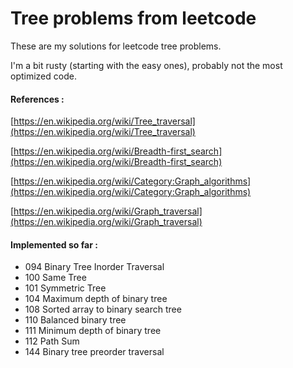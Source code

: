 # Tree problems from leetcode

These are my solutions for leetcode tree problems.

I'm a bit rusty (starting with the easy ones), probably not the most optimized code.

#### References :
[https://en.wikipedia.org/wiki/Tree_traversal](https://en.wikipedia.org/wiki/Tree_traversal)

[https://en.wikipedia.org/wiki/Breadth-first_search](https://en.wikipedia.org/wiki/Breadth-first_search)

[https://en.wikipedia.org/wiki/Category:Graph_algorithms](https://en.wikipedia.org/wiki/Category:Graph_algorithms)

[https://en.wikipedia.org/wiki/Graph_traversal](https://en.wikipedia.org/wiki/Graph_traversal)

#### Implemented so far :
- 094 Binary Tree Inorder Traversal
- 100 Same Tree
- 101 Symmetric Tree
- 104 Maximum depth of binary tree
- 108 Sorted array to binary search tree
- 110 Balanced binary tree
- 111 Minimum depth of binary tree
- 112 Path Sum
- 144 Binary tree preorder traversal